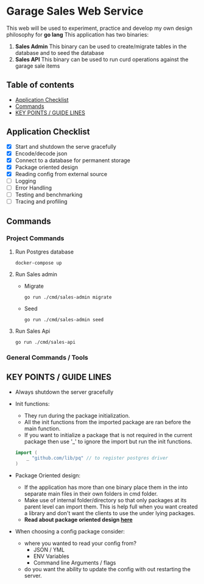 # Garage Sales Web Service

This web will be used to experiment, practice and develop my own design philosophy for **go lang**
This application has two binaries:

1. **Sales Admin**
This binary can be used to create/migrate tables in the database and to seed the database
1. **Sales API**
This binary can be used to run curd operations against the garage sale items

## Table of contents

- [Application Checklist](#application-checklist)
- [Commands](#commands)
- [KEY POINTS / GUIDE LINES](#key-points--guide-lines)

## Application Checklist

- [x] Start and shutdown the serve gracefully
- [x] Encode/decode json
- [x] Connect to a database for permanent storage
- [x] Package oriented design
- [x] Reading config from external source
- [ ] Logging
- [ ] Error Handling
- [ ] Testing and benchmarking
- [ ] Tracing and profiling  

## Commands

### Project Commands

1. Run Postgres database

   ```shell
   docker-compose up
   ```

1. Run Sales admin
   - Migrate

     ```shell
     go run ./cmd/sales-admin migrate
     ```

   - Seed

     ```shell
     go run ./cmd/sales-admin seed
     ```

1. Run Sales Api

   ```shell
   go run ./cmd/sales-api
   ```

### General Commands / Tools

## KEY POINTS / GUIDE LINES

- Always shutdown the server gracefully
- Init functions:
  - They run during the package initialization.
  - All the init functions from the imported package are ran before the main function.
  - If you want to initialize a package that is not required in the current package then use '_' to ignore the import but run the init functions.
  
  ```go
  import (
      _ "github.com/lib/pq" // to register postgres driver
  )
  ```

- Package Oriented design:
  - If the application has more than one binary place them in the into separate main files in their own folders in cmd folder.
  - Make use of internal folder/directory so that only packages at its parent level can import them. This is help full when you want created a library and don't want the clients to use the under lying packages.
  - **Read about package oriented design [here](https://www.ardanlabs.com/blog/2017/02/package-oriented-design.html)**

- When choosing a config package consider:
  - where you wanted to read your config from?
    - JSON / YML
    - ENV Variables
    - Command line Arguments / flags
  - do you want the ability to update the config with out restarting the server.
